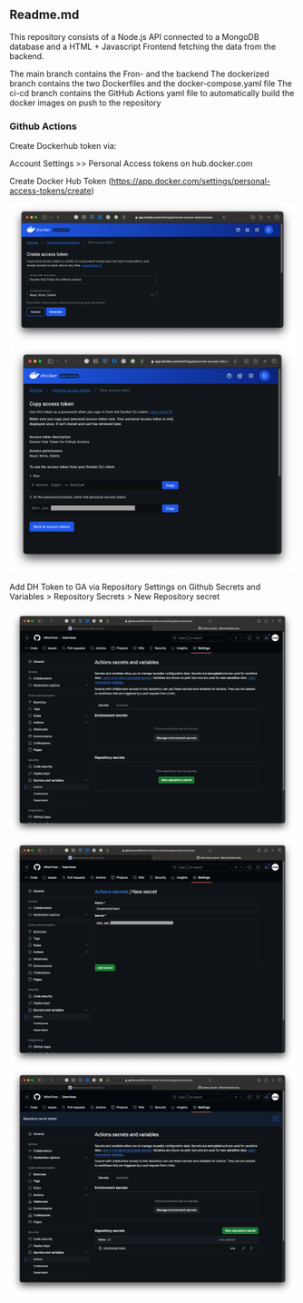 ## Readme.md

This repository consists of a Node.js API connected to a MongoDB database and a HTML + Javascript Frontend fetching the data from the backend. 

The main branch contains the Fron- and the backend
The dockerized branch contains the two Dockerfiles and the docker-compose.yaml file
The ci-cd branch contains the GitHub Actions yaml file to automatically build the docker images on push to the repository

### Github Actions

Create Dockerhub token via: 

Account Settings >> Personal Access tokens on hub.docker.com

Create Docker Hub Token (https://app.docker.com/settings/personal-access-tokens/create)

![DockerHub Create Access Token](./images/dhcreatetoken.png)
![DockerHub Access Token Created](./images/dhtokencreated.png)

Add DH Token to GA via Repository Settings on Github
Secrets and Variables > Repository Secrets > New Repository secret

![GitHub New Repository Secret](./images/ghnewreposecret.png)
![GitHub Create Repository Secret](./images/ghcreatesecret.png)
![GitHub Repository Secret Created](./images/ghsecretcreated.png)